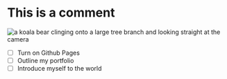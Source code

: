 # This is a comment
![a koala bear clinging onto a large tree branch and looking straight at the camera](https://user-images.githubusercontent.com/97061095/188737583-967d43b6-1fd5-4a34-8a20-c43f3485ab24.png) 
- [ ] Turn on Github Pages
- [ ] Outline my portfolio
- [ ] Introduce myself to the world
